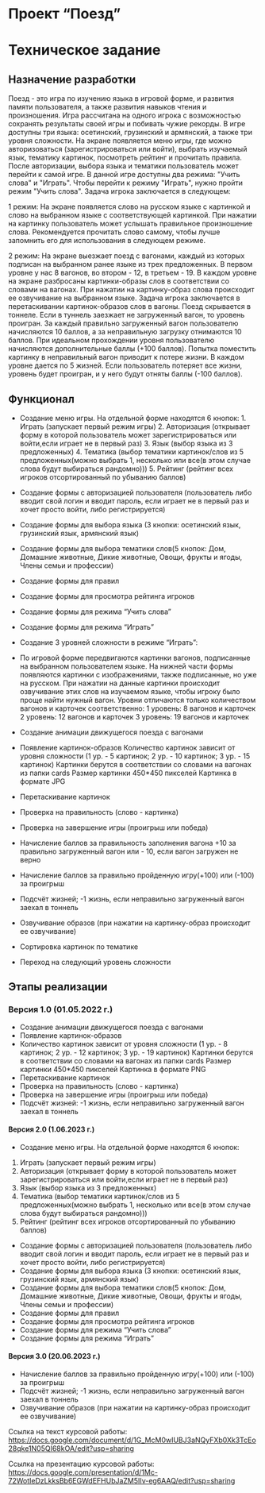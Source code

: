 # Проект “Поезд”

# Техническое задание

## Назначение разработки
Поезд - это игра по изучению языка в игровой форме, и развития памяти пользователя, а также развития навыков чтения и произношения. Игра рассчитана на одного игрока с возможностью сохранять результаты своей игры и побивать чужие рекорды. В игре доступны три языка: осетинский, грузинский и армянский, а также три уровня сложности.
 На экране появляется меню игры, где можно авторизоваться (зарегистрироваться или войти), выбрать изучаемый язык, тематику картинок, посмотреть рейтинг и прочитать правила. После авторизации, выбора языка и тематики пользователь может перейти к самой игре. В данной игре доступны два режима: "Учить слова" и "Играть". Чтобы перейти к режиму "Играть", нужно пройти режим "Учить слова". 
Задача игрока заключается в следующем:

1 режим: На экране появляется слово на русском языке с картинкой и слово на выбранном языке с соответствующей картинкой. При нажатии на картинку пользователь может услышать правильное произношение слова. Рекомендуется прочитать слово самому, чтобы лучше запомнить его для использования в следующем режиме. 

2 режим: На экране выезжает поезд с вагонами, каждый из которых подписан на выбранном ранее языке из трех предложенных. В первом уровне у нас 8 вагонов, во втором - 12, в третьем - 19. В каждом уровне на экране разбросаны картинки-образы слов в соответствии со словами на вагонах. При нажатии на картинку-образ слова происходит ее озвучивание на выбранном языке. Задача игрока заключается в перетаскивании картинок-образов слов в вагоны. Поезд скрывается в тоннеле. Если в туннель заезжает не загруженный вагон, то уровень проигран. За каждый правильно загруженный вагон пользователю начисляются 10 баллов, а за неправильную загрузку отнимаются 10 баллов. При идеальном прохождении уровня пользователю начисляются дополнительные баллы (+100 баллов). Попытка поместить картинку в неправильный вагон приводит к потере жизни. В каждом уровне дается по 5 жизней. Если пользователь потеряет все жизни, уровень будет проигран, и у него будут отняты баллы (-100 баллов).

## Функционал
 - Создание меню игры. На отдельной форме находятся 6 кнопок:
         1. Играть (запускает первый режим игры)
         2. Авторизация (открывает форму в которой пользователь может зарегистрироваться или войти,если играет не в первый раз)
         3. Язык (выбор языка из 3 предложенных)
         4. Тематика (выбор тематики картинок/слов из 5 предложенных(можно выбрать 1, несколько или все(в этом случае слова будут выбираться рандомно)))
         5. Рейтинг (рейтинг всех игроков отсортированный по убыванию баллов)
- Создание формы с авторизацией пользователя (пользователь либо вводит свой логин и вводит пароль, если играет не в первый раз и хочет просто войти, либо регистрируется)
- Создание формы для выбора языка (3 кнопки: осетинский язык, грузинский язык, армянский язык)
- Создание формы для выбора тематики слов(5 кнопок: Дом, Домашние животные, Дикие животные, Овощи, фрукты и ягоды, Члены семьи и профессии)
- Создание формы для правил 
- Создание формы для просмотра рейтинга игроков 
- Создание формы для режима “Учить слова” 
- Создание формы для режима “Играть”
- Создание 3 уровней сложности в режиме “Играть”:
- По игровой форме передвигаются картинки вагонов, подписанные на выбранном пользователем языке. На нижней части формы появляются картинки с изображениями, также подписанные, но уже на русском. При нажатии на данные картинки происходит озвучивание этих слов на изучаемом языке, чтобы игроку было проще найти нужный вагон. Уровни отличаются только количеством вагонов и карточек соответственно: 1 уровень: 8 вагонов и карточек
			2 уровень: 12 вагонов и карточек
			3 уровень: 19 вагонов и карточек
- Создание анимации движущегося поезда с вагонами
- Появление картинок-образов
      Количество картинок зависит от уровня сложности (1 ур. - 5 картинок; 2 ур. - 10 картинок; 3 ур. - 15 картинок)
      Картинки берутся в соответствии со словами на вагонах из папки cards
      Размер картинки 450*450 пикселей
      Картинка в формате JPG

- Перетаскивание картинок
- Проверка на правильность (слово - картинка)
- Проверка на завершение игры (проигрыш или победа)
- Начисление баллов за правильность заполнения вагона +10 за правильно загруженный вагон или - 10, если вагон загружен не верно
- Начисление баллов за правильно пройденную игру(+100) или (-100) за проигрыш
- Подсчёт жизней; -1 жизнь, если неправильно загруженный вагон заехал в тоннель
- Озвучивание образов (при нажатии на картинку-образ происходит ее озвучивание)
- Сортировка картинок по тематике
- Переход на следующий уровень сложности 
## Этапы реализации
### Версия 1.0 (01.05.2022 г.)
- Создание анимации движущегося поезда с вагонами
- Появление картинок-образов
- Количество картинок зависит от уровня сложности (1 ур. - 8 картинок; 2 ур. - 12 картинок; 3 ур. - 19 картинок)
  Картинки берутся в соответствии со словами на вагонах из папки cards
  Размер картинки 450*450 пикселей
  Картинка в формате PNG
- Перетаскивание картинок
- Проверка на правильность (слово - картинка)
- Проверка на завершение игры (проигрыш или победа)
- Подсчёт жизней: -1 жизнь, если неправильно загруженный вагон заехал в тоннель
#### Версия 2.0 (1.06.2023 г.)
 - Создание меню игры. На отдельной форме находятся 6 кнопок:
1. Играть (запускает первый режим игры)
2. Авторизация (открывает форму в которой пользователь может зарегистрироваться или войти,если играет не в первый раз)
3. Язык (выбор языка из 3 предложенных)
4. Тематика (выбор тематики картинок/слов из 5 предложенных(можно выбрать 1, несколько или все(в этом случае слова будут выбираться рандомно)))
5. Рейтинг (рейтинг всех игроков отсортированный по убыванию баллов)
- Создание формы с авторизацией пользователя (пользователь либо вводит свой логин и вводит пароль, если играет не в первый раз и хочет просто войти, либо регистрируется)
- Создание формы для выбора языка (3 кнопки: осетинский язык, грузинский язык, армянский язык)
- Создание формы для выбора тематики слов(5 кнопок: Дом, Домашние животные, Дикие животные, Овощи, фрукты и ягоды, Члены семьи и профессии)
- Создание формы для правил 
- Создание формы для просмотра рейтинга игроков 
- Создание формы для режима “Учить слова” 
- Создание формы для режима “Играть”


#### Версия 3.0 (20.06.2023 г.)
- Начисление баллов за правильно пройденную игру(+100) или (-100) за проигрыш
- Подсчёт жизней; -1 жизнь, если неправильно загруженный вагон заехал в тоннель
- Озвучивание образов (при нажатии на картинку-образ происходит ее озвучивание)

Ссылка на текст курсовой работы: https://docs.google.com/document/d/1G_McM0wIUBJ3aNQyFXb0Xk3TcEo28qke1N05QI68kOA/edit?usp=sharing 

Ссылка на презентацию курсовой работы: https://docs.google.com/presentation/d/1Mc-72WotIeDzLkksBb6EGWdEFHUbJaZM5IIv-eg6AAQ/edit?usp=sharing
